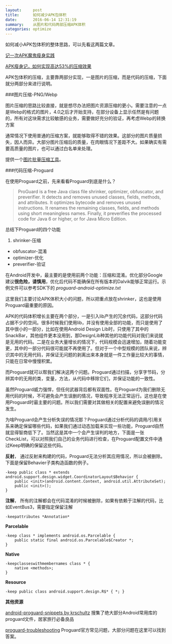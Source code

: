 ```yaml
---
layout:     post
title:      如何减少APK包体积
date:       2016-06-14 12:31:19
summary:    从图片和代码两部压缩APK体积
categories: optimize
---
```


如何减小APK包体积的整体思路，可以先看这两篇文章。

[记一次APK魔鬼瘦身实践](https://zhuanlan.zhihu.com/p/20523551?refer=zmywly8866)

[APK瘦身记，如何实现高达53%的压缩效果](http://jaq.alibaba.com/community/art/show?articleid=219)

APK包体积的压缩，主要靠两部分实现，一是图片的压缩，而是代码的压缩，下面就分两部分来进行说明。

###图片压缩-PNG/Webp

图片压缩的思路比较直接，就是想尽办法把图片资源压缩的更小。需要注意的一点是Webp的格式的图片，4.0之后才开始支持，在部分设备上显示任然是有问题的，所有对这块需求比较敏感的业务，需要做好充分的验证，再考虑Webp的转换方案

通常情况下使用普通的压缩方案，就能够取得不错的效果。这部分的图片质量损失，因人而异。大部分图片压缩后的质量，在肉眼情况下差距不大。如果确实有需要高质量的图片，也可以通过白名单来处理。


提供一个[图片批量压缩工具](https://github.com/chufuxi/imagemin-droid)。

###代码压缩-Proguard

在使用Proguard之前，先来看看Proguard到底是什么？
> ProGuard is a free Java class file shrinker, optimizer, obfuscator, and preverifier. It detects and removes unused classes, fields, methods, and attributes. It optimizes bytecode and removes unused instructions. It renames the remaining classes, fields, and methods using short meaningless names. Finally, it preverifies the processed code for Java 6 or higher, or for Java Micro Edition.

总结下Proguard的四个功能

1. shrinker-压缩
- obfuscator-混淆
- optimizer-优化
- preverifier-验证

在Android开发中，最主要的是使用前两个功能：压缩和混淆。优化部分Google建议**很危险，请慎用**，优化后代码不能确保在所有版本的Dalvik能够正常运行。示例文件可以参考SDK下的 *proguard-android-optimize.txt*

这里我们主要讨论APK体积大小的问题，所以把重点放在shrinker，这也是使用Proguard最重要的原因。

APK的代码体积增长主要在两个部分，一是引入lib产生的冗余代码，这部分代码占据不少的空间。很多时候我们使用lib，并没有使用全部的功能，而只是使用了其中很小的一部分，比如在使用Android Design Lib时，只使用了其中的SnackBar，其他组件更本没用到，那DesignLib种其他的功能代码对我们来说就是无用的代码。二是在业务大量增长的情况下，代码规模会迅速增加，随着功能变更，其中的一部分代码很可能就不再使用了。但对于一个中型规模的团队来说，辨识其中的无用代码，并保证无问题的剥离出来本身就是一件工作量比较大的事情，只能在日常中慢慢积累。

而Proguard就可以帮我们解决这两个问题。Proguard通过扫描，分享字节码，分辨其中的无用的类，变量，方法，从代码中移除它们，并保证功能的一致性。

虽然Proguard威力强悍，但任何武器背后都有双面性。在Proguard为我们删除无用代码的时候，不可避免会产生误删的情况，导致程序无法正常运行。这也是在使用Proguard时最主要的问题。所以我们需要对其做相关的配置来避免误删的情况发生。

为啥Proguard会产生分析失误的情况那？Proguard通过分析代码的调用/引用关系来确定保留哪些代码，如果我们通过动态加载来实现一些功能，Proguard自然就显得智商低下了。当然这是其中一个会产生误判的地方，下面是一张CheckList，可以对照我们自己的业务代码进行检查，在Proguard配置文件中通过Keep明确的保留这些代码。

**反射**， 通过反射来构建的代码，Proguard无法分析其应用情况，所以会被删除。下面是保留Behavier子类构造函数的例子。

	
	-keep public class * extends android.support.design.widget.CoordinatorLayout$Behavior {
	    public <init>(android.content.Context, android.util.AttributeSet);
	    public <init>();
	}


**注解**， 所有的注解都会在代码混淆的时候被删除，如果有依赖于注解的代码，比如EventBus3，需要指定保留注解
	

	-keepattributes *Annotation*


**Parcelable**

	-keep class * implements android.os.Parcelable {
  		public static final android.os.Parcelable$Creator *;
	}


**Native**


	-keepclasseswithmembernames class * {
	    native <methods>;
	}

**Resource**
	
	-keep public class android.support.design.R$* { *; }




**其他资源**


[android-proguard-snippets by krschultz](android-proguard-snippets) 搜集了绝大部分Android常用库的proguard文件，居家旅行必备良品

[proguard-troubleshooting](http://proguard.sourceforge.net/index.html#manual/usage.html) Proguard官方常见问题，大部分问题在这里可以找到答案。
